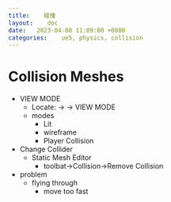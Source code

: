 ```yaml
---
title:    碰撞
layout:    doc
date:   2023-04-08 11:09:00 +0800
categories:    ue5, physics, collision
---
```


# Collision Meshes
- VIEW MODE
	- Locate: <Viewport> -> <Left-up Corner> -> VIEW MODE
	- modes
		- Lit
		- wireframe
		- Player Collision
- Change Collider
	- Static Mesh Editor
		- toolbat->Collision->Remove Collision
- problem
	- flying through
		- move too fast